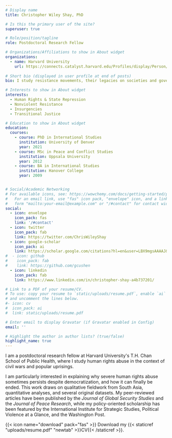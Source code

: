 ```yaml
---
# Display name
title: Christopher Wiley Shay, PhD

# Is this the primary user of the site?
superuser: true

# Role/position/tagline
role: Postdoctoral Research Fellow

# Organizations/Affiliations to show in About widget
organizations:
  - name: Harvard University
    url: https://connects.catalyst.harvard.edu/Profiles/display/Person/215965
  
# Short bio (displayed in user profile at end of posts)
bio: I study resistance movements, their legacies on societies and governments, and how these legacies help or hinder democratization.  

# Interests to show in About widget
interests:
  - Human Rights & State Repression
  - Nonviolent Resistance
  - Insurgencies
  - Transitional Justice

# Education to show in About widget
education:
  courses:
    - course: PhD in International Studies
      institution: University of Denver
      year: 2021
    - course: MSc in Peace and Conflict Studies
      institution: Uppsala University
      year: 2012
    - course: BA in International Studies
      institution: Hanover College
      year: 2009


# Social/Academic Networking
# For available icons, see: https://wowchemy.com/docs/getting-started/page-builder/#icons
#   For an email link, use "fas" icon pack, "envelope" icon, and a link in the
#   form "mailto:your-email@example.com" or "/#contact" for contact widget.
social:
  - icon: envelope
    icon_pack: fas
    link: '/#contact'
  - icon: twitter
    icon_pack: fab
    link: https://twitter.com/ChrisWileyShay
  - icon: google-scholar
    icon_pack: ai
    link: https://scholar.google.com/citations?hl=en&user=LBX9mgsAAAAJ&view_op=list_works&authuser=1&gmla=AJsN-F6rnM0dzM51WWzo_u4qXcdDl5u8tA0Tr5gCmsfb-OkJ7CLiNbAgPy_XcrYCgAsPWzCUVgc8Az4l69eLJrAXHMvttrsga_m76JYsVQCOQocqV1WnkjA
#  - icon: github
#    icon_pack: fab
#    link: https://github.com/gcushen
  - icon: linkedin
    icon_pack: fab
    link: https://www.linkedin.com/in/christopher-shay-a4b737201/

# Link to a PDF of your resume/CV.
# To use: copy your resume to `static/uploads/resume.pdf`, enable `ai` icons in `params.toml`,
# and uncomment the lines below.
#- icon: cv
#  icon_pack: ai
#  link: static/uploads/resume.pdf

# Enter email to display Gravatar (if Gravatar enabled in Config)
email: ''

# Highlight the author in author lists? (true/false)
highlight_name: true
---
```


I am a postdoctoral research fellow at Harvard University's T.H. Chan School of Public Health, where I study human rights abuse in the context of civil wars and popular uprisings. 

I am particularly interested in explaining why severe human rights abuse sometimes persists despite democratization, and how it can finally be ended. This work draws on qualitative fieldwork from South Asia, quantitative analyses, and several original datasets. My peer-reviewed articles have been published by the *Journal of Global Security Studies* and the *Journal of Peace Research*, while my policy-oriented scholarship has been featured by the International Institute for Strategic Studies, Political Violence at a Glance, and the Washington Post.

{{< icon name="download" pack="fas" >}} Download my {{< staticref "uploads/resume.pdf" "newtab" >}}CV{{< /staticref >}}.
